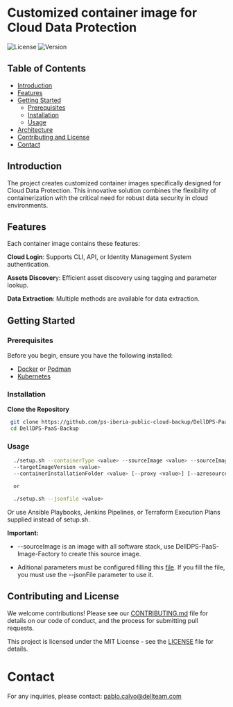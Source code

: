 # Customized container image for Cloud Data Protection

![License](https://img.shields.io/badge/license-MIT-green)
![Version](https://img.shields.io/badge/version-1.0.0-blue)

## Table of Contents

- [Introduction](#introduction)
- [Features](#features)
- [Getting Started](#getting-started)
  - [Prerequisites](#prerequisites)
  - [Installation](#installation)
  - [Usage](#usage)
- [Architecture](#architecture)
- [Contributing and License](#contributing-and-license)
- [Contact](#contact)

## Introduction

The project creates customized container images specifically designed for Cloud Data Protection. This innovative solution combines the flexibility of containerization with the critical need for robust data security in cloud environments.

## Features

Each container image contains these features:

**Cloud Login**: Supports CLI, API, or Identity Management System authentication.

**Assets Discover**y: Efficient asset discovery using tagging and parameter lookup.

**Data Extraction**: Multiple methods are available for data extraction.

## Getting Started

### Prerequisites

Before you begin, ensure you have the following installed:

- [Docker](https://www.docker.com/) or [Podman](https://podman.io/)
- [Kubernetes](https://kubernetes.io/) 

### Installation

**Clone the Repository**

  ```bash
   git clone https://github.com/ps-iberia-public-cloud-backup/DellDPS-PaaS-Backup.git
   cd DellDPS-PaaS-Backup
  ```

### Usage

 ```bash
   ./setup.sh --containerType <value> --sourceImage <value> --sourceImageVersion <value> --targetImage <value> 
   --targetImageVersion <value> 
   --containerInstallationFolder <value> [--proxy <value>] [--azresourceGroup <value>] [--aztenantId <value>] [--azservicePrincipalClientId <value>] [--azservicePrincipalClientSecret <value>] [--azsecretSPN <value>] [--azsubscriptionID <value>] [--avamarServerName <value>] [--datadomainServerName <value>] [--containerName <value>] [--azcontainerName <value>]

   or

   ./setup.sh --jsonfile <value> 
 ```

Or use Ansible Playbooks, Jenkins Pipelines, or Terraform Execution Plans 
supplied instead of setup.sh.

**Important:** 
- --sourceImage is an image with all software stack, use DellDPS-PaaS-Image-Factory to create this source image.

- Aditional parameters must be configured filling this [file](jsonfiles/dps-setup.json). If you fill the file, you must use the --jsonFile parameter to use it.

## Contributing and License

We welcome contributions! Please see our [CONTRIBUTING.md](CONTRIBUTING.md) file for details on our code of conduct, and the process for submitting pull requests.

This project is licensed under the MIT License - see the [LICENSE](LICENSE) file for details.

# Contact
For any inquiries, please contact: pablo.calvo@dellteam.com
